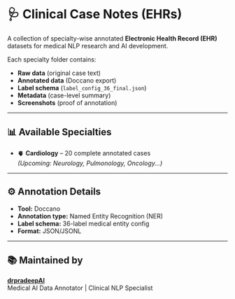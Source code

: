 # 🩺 Clinical Case Notes (EHRs)

A collection of specialty-wise annotated **Electronic Health Record (EHR)** datasets for medical NLP research and AI development.

Each specialty folder contains:
- **Raw data** (original case text)
- **Annotated data** (Doccano export)
- **Label schema** (`label_config_36_final.json`)
- **Metadata** (case-level summary)
- **Screenshots** (proof of annotation)

---

## 📊 Available Specialties
- 🫀 **Cardiology** – 20 complete annotated cases  
*(Upcoming: Neurology, Pulmonology, Oncology...)*

---

## ⚙️ Annotation Details
- **Tool:** Doccano  
- **Annotation type:** Named Entity Recognition (NER)  
- **Label schema:** 36-label medical entity config  
- **Format:** JSON/JSONL

---

## 📚 Maintained by
**[drpradeepAI](https://github.com/drpradeepAI)**  
Medical AI Data Annotator | Clinical NLP Specialist
